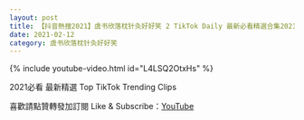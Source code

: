 ```yaml
---
layout: post
title: 【抖音熱搜2021】虞书欣落枕针灸好好笑 2 TikTok Daily 最新必看精選合集2021 02 12
date: 2021-02-12
category: 虞书欣落枕针灸好好笑
---
```


{% include youtube-video.html id="L4LSQ2OtxHs" %}

2021必看 最新精選 Top TikTok Trending Clips

喜歡請點贊轉發加訂閱 Like & Subscribe：[YouTube](https://www.youtube.com/channel/UCAoR7VcanIPd04uEq_GIylA/videos)

